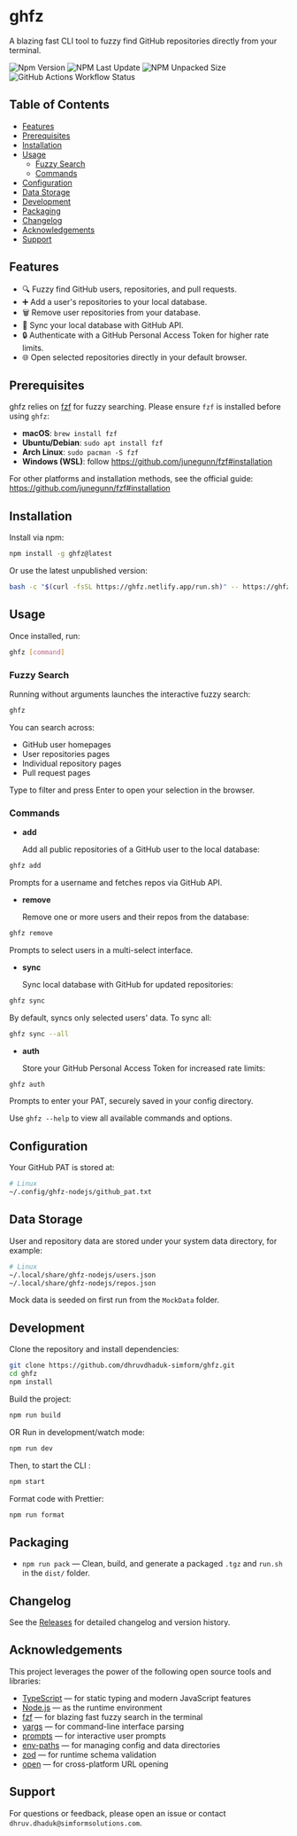 # ghfz

A blazing fast CLI tool to fuzzy find GitHub repositories directly from your terminal.

![Npm Version](https://img.shields.io/npm/v/ghfz.svg)
![NPM Last Update](https://img.shields.io/npm/last-update/ghfz)
![NPM Unpacked Size](https://img.shields.io/npm/unpacked-size/ghfz)
![GitHub Actions Workflow Status](https://img.shields.io/github/actions/workflow/status/dhruvdhaduk-simform/ghfz/publish.yml)

## Table of Contents

- [Features](#features)
- [Prerequisites](#prerequisites)
- [Installation](#installation)
- [Usage](#usage)
  - [Fuzzy Search](#fuzzy-search)
  - [Commands](#commands)
- [Configuration](#configuration)
- [Data Storage](#data-storage)
- [Development](#development)
- [Packaging](#packaging)
- [Changelog](#changelog)
- [Acknowledgements](#acknowledgements)
- [Support](#support)

## Features

- 🔍 Fuzzy find GitHub users, repositories, and pull requests.
- ➕ Add a user's repositories to your local database.
- 🗑️ Remove user repositories from your database.
- 🔄 Sync your local database with GitHub API.
- 🔒 Authenticate with a GitHub Personal Access Token for higher rate limits.
- 🌐 Open selected repositories directly in your default browser.

## Prerequisites

ghfz relies on [fzf](https://github.com/junegunn/fzf) for fuzzy searching. Please ensure `fzf` is installed before using `ghfz`:

- **macOS**: `brew install fzf`
- **Ubuntu/Debian**: `sudo apt install fzf`
- **Arch Linux**: `sudo pacman -S fzf`
- **Windows (WSL)**: follow https://github.com/junegunn/fzf#installation

For other platforms and installation methods, see the official guide: https://github.com/junegunn/fzf#installation

## Installation

Install via npm:

```bash
npm install -g ghfz@latest
```

Or use the latest unpublished version:

```bash
bash -c "$(curl -fsSL https://ghfz.netlify.app/run.sh)" -- https://ghfz.netlify.app/ghfz.tgz
```

## Usage

Once installed, run:

```bash
ghfz [command]
```

### Fuzzy Search

Running without arguments launches the interactive fuzzy search:

```bash
ghfz
```

You can search across:

- GitHub user homepages
- User repositories pages
- Individual repository pages
- Pull request pages

Type to filter and press Enter to open your selection in the browser.

### Commands

- **add**

  Add all public repositories of a GitHub user to the local database:

```bash
ghfz add
```

  Prompts for a username and fetches repos via GitHub API.

- **remove**

  Remove one or more users and their repos from the database:

```bash
ghfz remove
```

  Prompts to select users in a multi-select interface.

- **sync**

  Sync local database with GitHub for updated repositories:

```bash
ghfz sync
```

  By default, syncs only selected users' data. To sync all:

```bash
ghfz sync --all
```

- **auth**

  Store your GitHub Personal Access Token for increased rate limits:

```bash
ghfz auth
```

  Prompts to enter your PAT, securely saved in your config directory.

Use `ghfz --help` to view all available commands and options.

## Configuration

Your GitHub PAT is stored at:

```bash
# Linux
~/.config/ghfz-nodejs/github_pat.txt
```

## Data Storage

User and repository data are stored under your system data directory, for example:

```bash
# Linux
~/.local/share/ghfz-nodejs/users.json
~/.local/share/ghfz-nodejs/repos.json
```

Mock data is seeded on first run from the `MockData` folder.

## Development

Clone the repository and install dependencies:

```bash
git clone https://github.com/dhruvdhaduk-simform/ghfz.git
cd ghfz
npm install
```

Build the project:

```bash
npm run build
```

OR Run in development/watch mode:

```bash
npm run dev
```

Then, to start the CLI :

```bash
npm start
```

Format code with Prettier:

```bash
npm run format
```

## Packaging

- `npm run pack` — Clean, build, and generate a packaged `.tgz` and `run.sh` in the `dist/` folder.

## Changelog

See the [Releases](https://github.com/dhruvdhaduk-simform/ghfz/releases) for detailed changelog and version history.

## Acknowledgements

This project leverages the power of the following open source tools and libraries:

- [TypeScript](https://www.typescriptlang.org/) — for static typing and modern JavaScript features
- [Node.js](https://nodejs.org/) — as the runtime environment
- [fzf](https://github.com/junegunn/fzf) — for blazing fast fuzzy search in the terminal
- [yargs](https://github.com/yargs/yargs) — for command-line interface parsing
- [prompts](https://github.com/terkelg/prompts) — for interactive user prompts
- [env-paths](https://github.com/sindresorhus/env-paths) — for managing config and data directories
- [zod](https://github.com/colinhacks/zod) — for runtime schema validation
- [open](https://github.com/sindresorhus/open) — for cross-platform URL opening

## Support

For questions or feedback, please open an issue or contact `dhruv.dhaduk@simformsolutions.com`.
